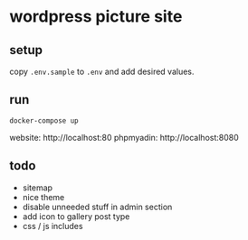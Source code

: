 # wordpress picture site

## setup

copy `.env.sample` to `.env` and add desired values.

## run

`docker-compose up`

website: http://localhost:80
phpmyadin: http://localhost:8080

## todo

- sitemap
- nice theme
- disable unneeded stuff in admin section
- add icon to gallery post type
- css / js includes